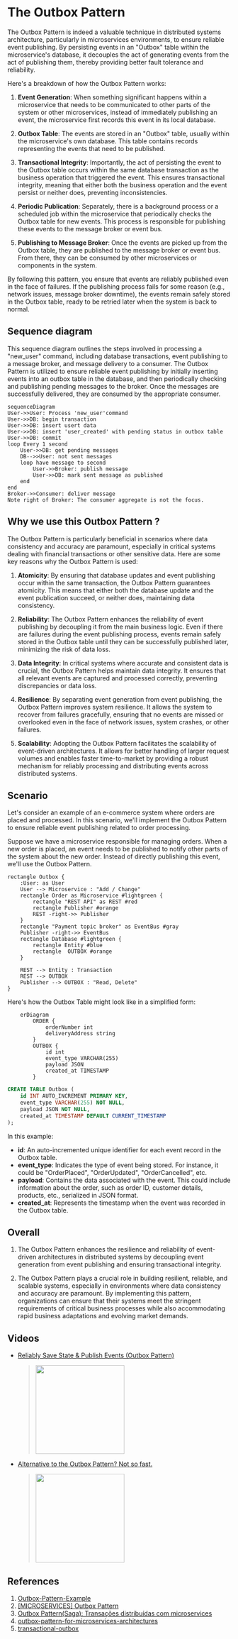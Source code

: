 # The Outbox Pattern

The Outbox Pattern is indeed a valuable technique in distributed systems architecture, particularly in microservices environments, to ensure reliable event publishing. By persisting events in an "Outbox" table within the microservice's database, it decouples the act of generating events from the act of publishing them, thereby providing better fault tolerance and reliability.

Here's a breakdown of how the Outbox Pattern works:

1. **Event Generation**: When something significant happens within a microservice that needs to be communicated to other parts of the system or other microservices, instead of immediately publishing an event, the microservice first records this event in its local database.

2. **Outbox Table**: The events are stored in an "Outbox" table, usually within the microservice's own database. This table contains records representing the events that need to be published.

3. **Transactional Integrity**: Importantly, the act of persisting the event to the Outbox table occurs within the same database transaction as the business operation that triggered the event. This ensures transactional integrity, meaning that either both the business operation and the event persist or neither does, preventing inconsistencies.

4. **Periodic Publication**: Separately, there is a background process or a scheduled job within the microservice that periodically checks the Outbox table for new events. This process is responsible for publishing these events to the message broker or event bus.

5. **Publishing to Message Broker**: Once the events are picked up from the Outbox table, they are published to the message broker or event bus. From there, they can be consumed by other microservices or components in the system.

By following this pattern, you ensure that events are reliably published even in the face of failures. If the publishing process fails for some reason (e.g., network issues, message broker downtime), the events remain safely stored in the Outbox table, ready to be retried later when the system is back to normal.

## Sequence diagram

This sequence diagram outlines the steps involved in processing a "new_user" command, including database transactions, event publishing to a message broker, and message delivery to a consumer. The Outbox Pattern is utilized to ensure reliable event publishing by initially inserting events into an outbox table in the database, and then periodically checking and publishing pending messages to the broker. Once the messages are successfully delivered, they are consumed by the appropriate consumer.

```mermaid
sequenceDiagram
User->>User: Process 'new_user'command
User->>DB: begin transaction
User->>DB: insert usert data
User->>DB: insert 'user_created' with pending status in outbox table
User->>DB: commit
loop Every 1 second
    User->>DB: get pending messages
    DB-->>User: not sent messages
    loop have message to second
        User->>Broker: publish message
        User->>DB: mark sent message as published
    end
end
Broker->>Consumer: deliver message
Note right of Broker: The consumer aggregate is not the focus.
```

## Why we use this Outbox Pattern ?

The Outbox Pattern is particularly beneficial in scenarios where data consistency and accuracy are paramount, especially in critical systems dealing with financial transactions or other sensitive data. Here are some key reasons why the Outbox Pattern is used:

1. **Atomicity**: By ensuring that database updates and event publishing occur within the same transaction, the Outbox Pattern guarantees atomicity. This means that either both the database update and the event publication succeed, or neither does, maintaining data consistency.

2. **Reliability**: The Outbox Pattern enhances the reliability of event publishing by decoupling it from the main business logic. Even if there are failures during the event publishing process, events remain safely stored in the Outbox table until they can be successfully published later, minimizing the risk of data loss.

3. **Data Integrity**: In critical systems where accurate and consistent data is crucial, the Outbox Pattern helps maintain data integrity. It ensures that all relevant events are captured and processed correctly, preventing discrepancies or data loss.

4. **Resilience**: By separating event generation from event publishing, the Outbox Pattern improves system resilience. It allows the system to recover from failures gracefully, ensuring that no events are missed or overlooked even in the face of network issues, system crashes, or other failures.

5. **Scalability**: Adopting the Outbox Pattern facilitates the scalability of event-driven architectures. It allows for better handling of larger request volumes and enables faster time-to-market by providing a robust mechanism for reliably processing and distributing events across distributed systems.

## Scenario 
Let's consider an example of an e-commerce system where orders are placed and processed. In this scenario, we'll implement the Outbox Pattern to ensure reliable event publishing related to order processing. 

Suppose we have a microservice responsible for managing orders. When a new order is placed, an event needs to be published to notify other parts of the system about the new order. Instead of directly publishing this event, we'll use the Outbox Pattern.

```plantuml
rectangle Outbox {
    :User: as User
    User --> Microservice : "Add / Change"
    rectangle Order as Microservice #lightgreen {
        rectangle "REST API" as REST #red
        rectangle Publisher #orange 
        REST -right->> Publisher
    }
    rectangle "Payment topic broker" as EventBus #gray
    Publisher -right->> EventBus
    rectangle Database #lightgreen {
        rectangle Entity #blue
        rectangle  OUTBOX #orange
    }
    
    REST --> Entity : Transaction
    REST --> OUTBOX 
    Publisher --> OUTBOX : "Read, Delete"
}
```

Here's how the Outbox Table might look like in a simplified form:

```mermaid
    erDiagram
        ORDER {
            orderNumber int
            deliveryAddress string
        }
        OUTBOX {
            id int
            event_type VARCHAR(255)
            payload JSON
            created_at TIMESTAMP
        }
```
```sql
CREATE TABLE Outbox (
    id INT AUTO_INCREMENT PRIMARY KEY,
    event_type VARCHAR(255) NOT NULL,
    payload JSON NOT NULL,
    created_at TIMESTAMP DEFAULT CURRENT_TIMESTAMP
);
```
In this example:

- **id**: An auto-incremented unique identifier for each event record in the Outbox table.
- **event_type**: Indicates the type of event being stored. For instance, it could be "OrderPlaced", "OrderUpdated", "OrderCancelled", etc.
- **payload**: Contains the data associated with the event. This could include information about the order, such as order ID, customer details, products, etc., serialized in JSON format.
- **created_at**: Represents the timestamp when the event was recorded in the Outbox table.

## Overall

1. The Outbox Pattern enhances the resilience and reliability of event-driven architectures in distributed systems by decoupling event generation from event publishing and ensuring transactional integrity.

2. The Outbox Pattern plays a crucial role in building resilient, reliable, and scalable systems, especially in environments where data consistency and accuracy are paramount. By implementing this pattern, organizations can ensure that their systems meet the stringent requirements of critical business processes while also accommodating rapid business adaptations and evolving market demands.

## Videos

 * [Reliably Save State &amp; Publish Events (Outbox Pattern)](https://www.youtube.com/watch?v=u8fOnxAxKHk)
	> [<img src="https://img.youtube.com/vi/u8fOnxAxKHk/0.jpg" width="200">](https://www.youtube.com/watch?v=u8fOnxAxKHk "Reliably Save State &amp; Publish Events (Outbox Pattern) by CodeOpinion 23,840 views 9 minutes, 10 seconds")
 * [Alternative to the Outbox Pattern? Not so fast.](https://www.youtube.com/watch?v=cuQ9zuNF1cI)
	> [<img src="https://img.youtube.com/vi/cuQ9zuNF1cI/0.jpg" width="200">](https://www.youtube.com/watch?v=cuQ9zuNF1cI "Alternative to the Outbox Pattern? Not so fast. by CodeOpinion 16,225 views 9 minutes")

## References

1. [Outbox-Pattern-Example](https://github.com/victorhsr/Outbox-Pattern-Example/tree/master)
2. [[MICROSERVICES] Outbox Pattern](https://medium.com/@victorhsr/microservices-outbox-pattern-a4344d8ed0b)
3. [Outbox Pattern(Saga): Transações distribuídas com microservices](https://medium.com/tonaserasa/outbox-pattern-saga-transa%C3%A7%C3%B5es-distribu%C3%ADdas-com-microservices-c9c294b7a045)
4. [outbox-pattern-for-microservices-architectures](https://medium.com/design-microservices-architecture-with-patterns/outbox-pattern-for-microservices-architectures-1b8648dfaa27)
5. [transactional-outbox](https://microservices.io/patterns/data/transactional-outbox.html)
